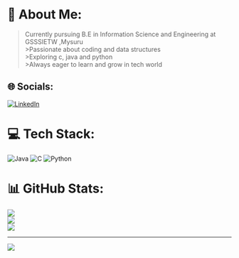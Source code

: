 # 💫 About Me:
>Currently pursuing B.E in Information Science and Engineering at GSSSIETW ,Mysuru<br>>Passionate about coding and data structures<br>>Exploring c, java and python<br>>Always eager to learn and grow in tech world <br>


## 🌐 Socials:
[![LinkedIn](https://img.shields.io/badge/LinkedIn-%230077B5.svg?logo=linkedin&logoColor=white)](https://linkedin.com/in/soukhya-h-m-b997462a2) 

# 💻 Tech Stack:
![Java](https://img.shields.io/badge/java-%23ED8B00.svg?style=for-the-badge&logo=openjdk&logoColor=white) ![C](https://img.shields.io/badge/c-%2300599C.svg?style=for-the-badge&logo=c&logoColor=white) ![Python](https://img.shields.io/badge/python-3670A0?style=for-the-badge&logo=python&logoColor=ffdd54)
# 📊 GitHub Stats:
![](https://github-readme-stats.vercel.app/api?username=soukhyahm&theme=dark&hide_border=false&include_all_commits=true&count_private=true)<br/>
![](https://nirzak-streak-stats.vercel.app/?user=soukhyahm&theme=dark&hide_border=false)<br/>
![](https://github-readme-stats.vercel.app/api/top-langs/?username=soukhyahm&theme=dark&hide_border=false&include_all_commits=true&count_private=true&layout=compact)

---
[![](https://visitcount.itsvg.in/api?id=soukhyahm&icon=0&color=0)](https://visitcount.itsvg.in)



